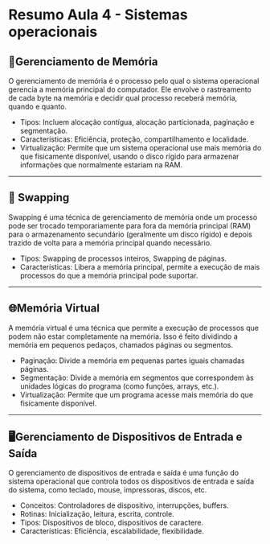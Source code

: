 # Resumo Aula 4 - Sistemas operacionais



## 🧠Gerenciamento de Memória
O gerenciamento de memória é o processo pelo qual o sistema operacional gerencia a memória principal do computador. Ele envolve o rastreamento de cada byte na memória e decidir qual processo receberá memória, quando e quanto.

- Tipos: Incluem alocação contígua, alocação particionada, paginação e segmentação.
- Características: Eficiência, proteção, compartilhamento e localidade.
- Virtualização: Permite que um sistema operacional use mais memória do que fisicamente disponível, usando o disco rígido para armazenar informações que normalmente estariam na RAM.

------
## 💽 Swapping
Swapping é uma técnica de gerenciamento de memória onde um processo pode ser trocado temporariamente para fora da memória principal (RAM) para o armazenamento secundário (geralmente um disco rígido) e depois trazido de volta para a memória principal quando necessário.

- Tipos: Swapping de processos inteiros, Swapping de páginas.
- Características: Libera a memória principal, permite a execução de mais processos do que a memória principal pode suportar.

-----------
## 🌐Memória Virtual
A memória virtual é uma técnica que permite a execução de processos que podem não estar completamente na memória. Isso é feito dividindo a memória em pequenos pedaços, chamados páginas ou segmentos.

- Paginação: Divide a memória em pequenas partes iguais chamadas páginas.
- Segmentação: Divide a memória em segmentos que correspondem às unidades lógicas do programa (como funções, arrays, etc.).
- Virtualização: Permite que um programa acesse mais memória do que fisicamente disponível.

--------------
## 🖥️Gerenciamento de Dispositivos de Entrada e Saída
O gerenciamento de dispositivos de entrada e saída é uma função do sistema operacional que controla todos os dispositivos de entrada e saída do sistema, como teclado, mouse, impressoras, discos, etc.

- Conceitos: Controladores de dispositivo, interrupções, buffers.
- Rotinas: Inicialização, leitura, escrita, controle.
- Tipos: Dispositivos de bloco, dispositivos de caractere.
- Características: Eficiência, escalabilidade, flexibilidade.
